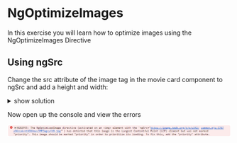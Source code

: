 # NgOptimizeImages

In this exercise you will learn how to optimize images using the NgOptimizeImages Directive

## Using ngSrc 

Change the src attribute of the image tag in the movie card component to ngSrc and add a height and width: 

<details>
    <summary>show solution</summary>

Go to `movie-card.component.html` and modify its attributes to use ngSrc

```html
  <img class="movie-image"
       [alt]="movie.title"
       [ngSrc]="movie.poster_path | movieImage"
       height="330"
       width="220"
  >
```
</details>

Now open up the console and view the errors 

![img.png](images/ng-optimize-image/ng-image-prio-warning.png)

